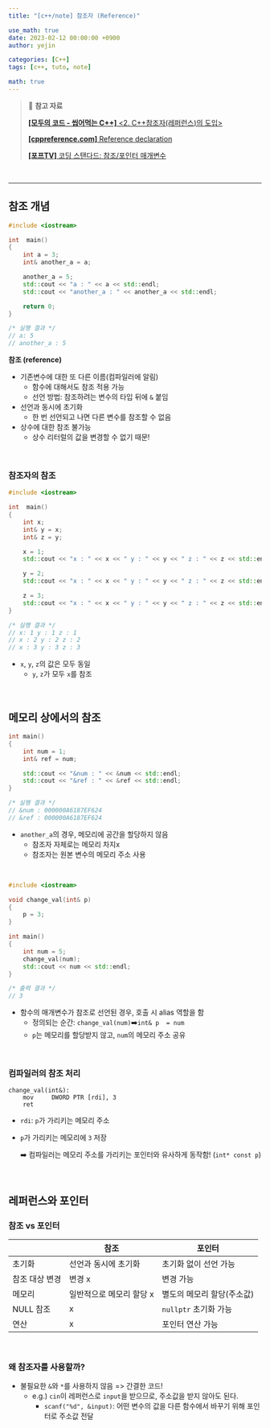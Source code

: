 ```yaml
---
title: "[c++/note] 참조자 (Reference)"

use_math: true
date: 2023-02-12 00:00:00 +0900
author: yejin

categories: [C++]
tags: [c++, tuto, note]

math: true
---
```


> 📖 **참고 자료**
>
> [**[모두의 코드 -  씹어먹는 C++]** <2. C++참조자(레퍼런스)의 도입>](https://modoocode.com/141)
>
> [**[cppreference.com]** Reference declaration](https://en.cppreference.com/w/cpp/language/reference)
>
> [**[포프TV]** 코딩 스탠다드: 참조/포인터 매개변수](https://www.youtube.com/watch?v=lRUiaigGIDA)
>
> 

<br>

---

## 참조 개념

```c++
#include <iostream>

int  main()
{
	int a = 3;
	int& another_a = a;

	another_a = 5;
	std::cout << "a : " << a << std::endl;
	std::cout << "another_a : " << another_a << std::endl;

	return 0;
}

/* 실행 결과 */
// a: 5
// another_a : 5
```

**참조 (reference)**

*   기존변수에 대한 또 다른 이름(컴파일러에 알림)
    *   함수에 대해서도 참조 적용 가능
    *   선언 방법: 참조하려는 변수의 타입 뒤에 `&` 붙임
*   선언과 동시에 초기화
    *   한 번 선언되고 나면 다른 변수를 참조할 수 없음
*   상수에 대한 참조 불가능
    *   상수 리터럴의 값을 변경할 수 없기 때문!

<br>

### 참조자의 참조

```c++
#include <iostream>

int  main()
{
	int x;
	int& y = x;
	int& z = y;

	x = 1;
	std::cout << "x : " << x << " y : " << y << " z : " << z << std::endl;

	y = 2;
	std::cout << "x : " << x << " y : " << y << " z : " << z << std::endl;

	z = 3;
	std::cout << "x : " << x << " y : " << y << " z : " << z << std::endl;
}

/* 실행 결과 */
// x: 1 y : 1 z : 1
// x : 2 y : 2 z : 2
// x : 3 y : 3 z : 3
```

*   `x`, `y`, `z`의 값은 모두 동일
    *   `y`, `z`가 모두 `x`를 참조

<br>

## 메모리 상에서의 참조

```c++
int main()
{
	int num = 1;
	int& ref = num;

	std::cout << "&num : " << &num << std::endl;
	std::cout << "&ref : " << &ref << std::endl;
}

/* 실행 결과 */
// &num : 000000A6187EF624
// &ref : 000000A6187EF624
```

*   `another_a`의 경우, 메모리에 공간을 할당하지 않음
    *   참조자 자체로는 메모리 차지x
    *   참조자는 원본 변수의 메모리 주소 사용

<br>

```c++
#include <iostream>

void change_val(int& p)
{
	p = 3;
}

int main()
{
	int num = 5;
	change_val(num);
	std::cout << num << std::endl;
}

/* 출력 결과 */
// 3
```

*   함수의 매개변수가 참조로 선언된 경우, 호출 시 alias 역할을 함
    *   정의되는 순간: `change_val(num)`➡️`int& p  = num`
    *   `p`는 메모리를 할당받지 않고, `num`의 메모리 주소 공유

<br>

### 컴파일러의 참조 처리

```assembly
change_val(int&):
    mov     DWORD PTR [rdi], 3
    ret
```

*   `rdi`: `p`가 가리키는 메모리 주소

*   `p`가 가리키는 메모리에 `3` 저장

    ➡️ 컴파일러는 메모리 주소를 가리키는 포인터와 유사하게 동작함! (`int* const p`)

<br>

## 레퍼런스와 포인터



### **참조 vs 포인터**

|                | 참조                     | 포인터                     |
| -------------- | ------------------------ | -------------------------- |
| 초기화         | 선언과 동시에 초기화     | 초기화 없이 선언 가능      |
| 참조 대상 변경 | 변경 x                   | 변경 가능                  |
| 메모리         | 일반적으로 메모리 할당 x | 별도의 메모리 할당(주소값) |
| NULL 참조      | x                        | `nullptr` 초기화 가능      |
| 연산           | x                        | 포인터 연산 가능           |

<br>

### **왜 참조자를 사용할까?**

*   불필요한 `&`와 `*`를 사용하지 않음 => 간결한 코드!
    *   e.g.) `cin`이 레퍼런스로 `input`을 받으므로, 주소값을 받지 않아도 된다.
        *   `scanf("%d", &input)`: 어떤 변수의 값을 다른 함수에서 바꾸기 위해 포인터로 주소값 전달



























